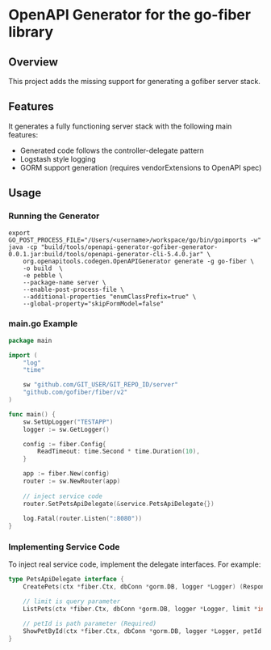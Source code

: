 # OpenAPI Generator for the go-fiber library

## Overview

This project adds the missing support for generating a gofiber server stack.

## Features

It generates a fully functioning server stack with the following main features:

* Generated code follows the controller-delegate pattern
* Logstash style logging
* GORM support generation (requires vendorExtensions to OpenAPI spec)

## Usage

### Running the Generator

```shell
export GO_POST_PROCESS_FILE="/Users/<username>/workspace/go/bin/goimports -w"
java -cp "build/tools/openapi-generator-gofiber-generator-0.0.1.jar:build/tools/openapi-generator-cli-5.4.0.jar" \
    org.openapitools.codegen.OpenAPIGenerator generate -g go-fiber \
    -o build  \
    -e pebble \
    --package-name server \
    --enable-post-process-file \
    --additional-properties "enumClassPrefix=true" \
    --global-property="skipFormModel=false"
```

### main.go Example

```go
package main

import (
    "log"
    "time"

    sw "github.com/GIT_USER/GIT_REPO_ID/server"
    "github.com/gofiber/fiber/v2"
)

func main() {
    sw.SetUpLogger("TESTAPP")
    logger := sw.GetLogger()

    config := fiber.Config{
        ReadTimeout: time.Second * time.Duration(10),
    }

    app := fiber.New(config)
    router := sw.NewRouter(app)
    
    // inject service code    
    router.SetPetsApiDelegate(&service.PetsApiDelegate{})
        
    log.Fatal(router.Listen(":8080"))
}
```

### Implementing Service Code

To inject real service code, implement the delegate interfaces. For example:

```go
type PetsApiDelegate interface {
    CreatePets(ctx *fiber.Ctx, dbConn *gorm.DB, logger *Logger) (Response, error)

    // limit is query parameter
    ListPets(ctx *fiber.Ctx, dbConn *gorm.DB, logger *Logger, limit *int32) (Response, error)

    // petId is path parameter (Required)
    ShowPetById(ctx *fiber.Ctx, dbConn *gorm.DB, logger *Logger, petId *string) (Response, error)
}
```
